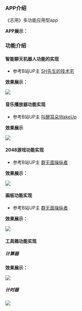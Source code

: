 ### APP介绍

《志用》多功能应用型app

**APP展示：**



### 功能介绍

#### 智能聊天机器人功能的实现

- 参考B站UP主 [SH先生的技术宅](https://space.bilibili.com/473449170)

**效果展示：**

![](/image/chatting.png)

#### 音乐播放器功能实现

- 参考B站UP主 [叫醒耳朵WakeUp](https://space.bilibili.com/521303536)

**效果展示**

![](/image/music.png)

#### 2048游戏功能实现

- 参考B站UP主 [群无面操纵者](https://space.bilibili.com/207562861)

**效果展示：**

![](/image/2048.jpg)

#### 画板功能实现

- 参考B站UP主 [群无面操纵者](https://space.bilibili.com/207562861)

**效果展示：**

![](/image/paint.jpg)

#### 工具箱功能实现

##### 计算器

**效果展示：**

![](/image/jisuanqi.jpg)

##### 计时器

![](/image/jishiqi.jpg)
